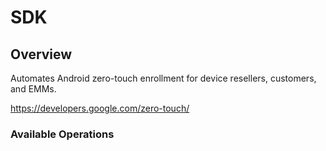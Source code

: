 # SDK

## Overview

Automates Android zero-touch enrollment for device resellers, customers, and EMMs.

<https://developers.google.com/zero-touch/>
### Available Operations

